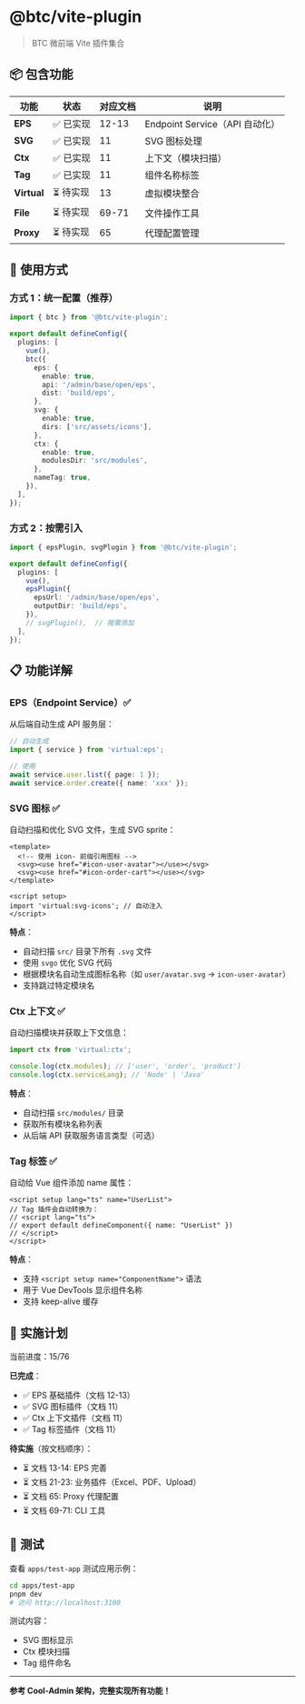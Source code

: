 # @btc/vite-plugin

> BTC 微前端 Vite 插件集合

## 📦 包含功能

| 功能        | 状态      | 对应文档 | 说明                           |
| ----------- | --------- | -------- | ------------------------------ |
| **EPS**     | ✅ 已实现 | 12-13    | Endpoint Service（API 自动化） |
| **SVG**     | ✅ 已实现 | 11       | SVG 图标处理                   |
| **Ctx**     | ✅ 已实现 | 11       | 上下文（模块扫描）             |
| **Tag**     | ✅ 已实现 | 11       | 组件名称标签                   |
| **Virtual** | ⏳ 待实现 | 13       | 虚拟模块整合                   |
| **File**    | ⏳ 待实现 | 69-71    | 文件操作工具                   |
| **Proxy**   | ⏳ 待实现 | 65       | 代理配置管理                   |

## 🚀 使用方式

### 方式 1：统一配置（推荐）

```typescript
import { btc } from '@btc/vite-plugin';

export default defineConfig({
  plugins: [
    vue(),
    btc({
      eps: {
        enable: true,
        api: '/admin/base/open/eps',
        dist: 'build/eps',
      },
      svg: {
        enable: true,
        dirs: ['src/assets/icons'],
      },
      ctx: {
        enable: true,
        modulesDir: 'src/modules',
      },
      nameTag: true,
    }),
  ],
});
```

### 方式 2：按需引入

```typescript
import { epsPlugin, svgPlugin } from '@btc/vite-plugin';

export default defineConfig({
  plugins: [
    vue(),
    epsPlugin({
      epsUrl: '/admin/base/open/eps',
      outputDir: 'build/eps',
    }),
    // svgPlugin(),  // 按需添加
  ],
});
```

## 📋 功能详解

### EPS（Endpoint Service）✅

从后端自动生成 API 服务层：

```typescript
// 自动生成
import { service } from 'virtual:eps';

// 使用
await service.user.list({ page: 1 });
await service.order.create({ name: 'xxx' });
```

### SVG 图标 ✅

自动扫描和优化 SVG 文件，生成 SVG sprite：

```vue
<template>
  <!-- 使用 icon- 前缀引用图标 -->
  <svg><use href="#icon-user-avatar"></use></svg>
  <svg><use href="#icon-order-cart"></use></svg>
</template>

<script setup>
import 'virtual:svg-icons'; // 自动注入
</script>
```

**特点**：

- 自动扫描 `src/` 目录下所有 `.svg` 文件
- 使用 `svgo` 优化 SVG 代码
- 根据模块名自动生成图标名称（如 `user/avatar.svg` → `icon-user-avatar`）
- 支持跳过特定模块名

### Ctx 上下文 ✅

自动扫描模块并获取上下文信息：

```typescript
import ctx from 'virtual:ctx';

console.log(ctx.modules); // ['user', 'order', 'product']
console.log(ctx.serviceLang); // 'Node' | 'Java'
```

**特点**：

- 自动扫描 `src/modules/` 目录
- 获取所有模块名称列表
- 从后端 API 获取服务语言类型（可选）

### Tag 标签 ✅

自动给 Vue 组件添加 name 属性：

```vue
<script setup lang="ts" name="UserList">
// Tag 插件会自动转换为：
// <script lang="ts">
// export default defineComponent({ name: "UserList" })
// </script>
</script>
```

**特点**：

- 支持 `<script setup name="ComponentName">` 语法
- 用于 Vue DevTools 显示组件名称
- 支持 keep-alive 缓存

## 🔄 实施计划

当前进度：15/76

**已完成**：

- ✅ EPS 基础插件（文档 12-13）
- ✅ SVG 图标插件（文档 11）
- ✅ Ctx 上下文插件（文档 11）
- ✅ Tag 标签插件（文档 11）

**待实施**（按文档顺序）：

- ⏳ 文档 13-14: EPS 完善
- ⏳ 文档 21-23: 业务插件（Excel、PDF、Upload）
- ⏳ 文档 65: Proxy 代理配置
- ⏳ 文档 69-71: CLI 工具

## 🧪 测试

查看 `apps/test-app` 测试应用示例：

```bash
cd apps/test-app
pnpm dev
# 访问 http://localhost:3100
```

测试内容：

- SVG 图标显示
- Ctx 模块扫描
- Tag 组件命名

---

**参考 Cool-Admin 架构，完整实现所有功能！**
